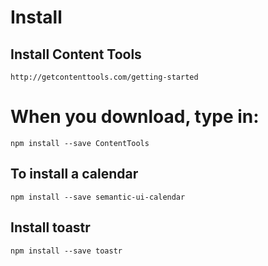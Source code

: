 # Install

## Install Content Tools
`http://getcontenttools.com/getting-started`

# When you download, type in: 
`npm install --save ContentTools`

## To install a calendar
`npm install --save semantic-ui-calendar`

## Install toastr
`npm install --save toastr`